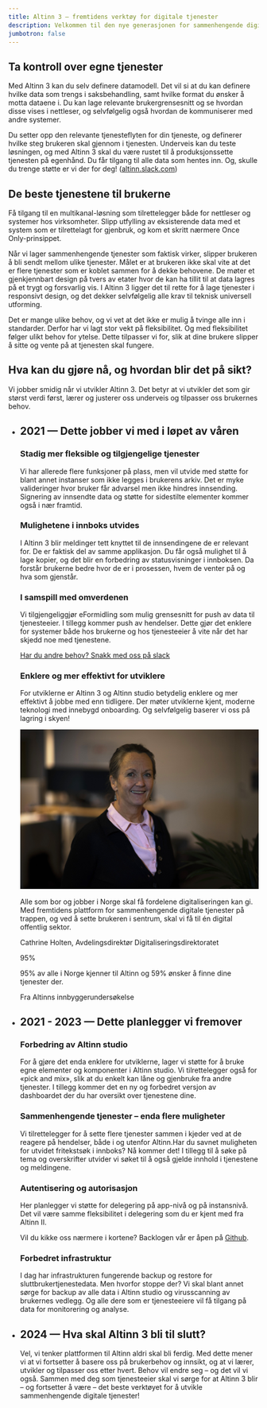 ```yaml
---
title: Altinn 3 – fremtidens verktøy for digitale tjenester
description: Velkommen til den nye generasjonen for sammenhengende digitale tjenester. Dekk behovet for dataflyt mellom myndighetsutøvere, virksomheter og privatpersoner gjennom et selvbetjent utviklings- og kjøremiljø!
jumbotron: false
---
```


<h2 class="a-h3"> Ta kontroll over egne tjenester </h2>

Med Altinn 3 kan du selv definere datamodell. Det vil si at du kan definere hvilke data som trengs i saksbehandling, samt hvilke format du ønsker å motta dataene i. Du kan lage relevante brukergrensesnitt og se hvordan disse vises i nettleser, og selvfølgelig også hvordan de kommuniserer med andre systemer.

Du setter opp den relevante tjenesteflyten for din tjeneste, og definerer hvilke steg brukeren skal gjennom i tjenesten. Underveis kan du teste løsningen, og med Altinn 3 skal du være rustet til å produksjonssette tjenesten på egenhånd. Du får tilgang til alle data som hentes inn. Og, skulle du trenge støtte er vi der for deg! ([altinn.slack.com](https://altinn.slack.com/))

<h2 class="a-h3"> De beste tjenestene til brukerne </h2>

Få tilgang til en multikanal-løsning som tilrettelegger både for nettleser og systemer hos virksomheter. Slipp utfylling av eksisterende data med et system som er tilrettelagt for gjenbruk, og kom et skritt nærmere Once Only-prinsippet.

Når vi lager sammenhengende tjenester som faktisk virker, slipper brukeren å bli sendt mellom ulike tjenester. Målet er at brukeren ikke skal vite at det er flere tjenester som er koblet sammen for å dekke behovene. De møter et gjenkjennbart design på tvers av etater hvor de kan ha tillit til at data lagres på et trygt og forsvarlig vis. I Altinn 3 ligger det til rette for å lage tjenester i responsivt design, og det dekker selvfølgelig alle krav til teknisk universell utforming.

Det er mange ulike behov, og vi vet at det ikke er mulig å tvinge alle inn i standarder. Derfor har vi lagt stor vekt på fleksibilitet. Og med fleksibilitet følger ulikt behov for ytelse. Dette tilpasser vi for, slik at dine brukere slipper å sitte og vente på at tjenesten skal fungere.


<div class="a-rowFullWidth pt-2">
  <h2 class="a-fontBold a-blueDarkerText">Hva kan du gjøre nå, og hvordan blir det på sikt?</h2>
  <p class="a-fontSizeXL a-blueDarkerText">Vi jobber smidig når vi utvikler Altinn 3. Det betyr at vi utvikler det som gir størst verdi først, lærer og justerer oss underveis og tilpasser oss brukernes behov.</p>
</div>

<div class="a-timeline pt-4">

  <ul class="no-decoration connected-bullets connected-bullets-headings">
    <li class="false">
      <h2 class="a-fontBold a-blueDarkerText">
        2021 — Dette jobber vi med i løpet av våren 
      </h2>
      <div class="row">
        <div class="col-sm-12 col-md-6 pr-xl-8">
          <h3 class="a-h4">Stadig mer fleksible og tilgjengelige tjenester</h3>
          <p>Vi har allerede flere funksjoner på plass, men vil utvide med støtte for blant annet instanser som ikke legges i brukerens arkiv. Det er myke valideringer hvor bruker får advarsel men ikke hindres innsending. Signering av innsendte data og støtte for sidestilte elementer kommer også i nær framtid.</p>
          <h3 class="a-h4">Mulighetene i innboks utvides</h3>
          <p>I Altinn 3 blir meldinger tett knyttet til de innsendingene de er relevant for. De er faktisk del av samme applikasjon. Du får også mulighet til å lage kopier, og det blir en forbedring av statusvisninger i innboksen. Da forstår brukerne bedre hvor de er i prosessen, hvem de venter på og hva som gjenstår.</p>
          <h3 class="a-h4">I samspill med omverdenen</h3>
          <p>Vi tilgjengeliggjør eFormidling som mulig grensesnitt for push av data til tjenesteeier. I tillegg kommer  push av hendelser. Dette gjør det enklere for systemer både hos brukerne og hos tjenesteeier å vite når det har skjedd noe med tjenestene.</p>
          <a href="https://altinn.slack.com/">Har du andre behov? Snakk med oss på slack</a>
          <h3 class="a-h4 pt-1">Enklere og mer effektivt for utviklere</h3>
          <p>For utviklerne er Altinn 3 og Altinn studio betydelig enklere og mer effektivt å jobbe med enn tidligere. Der møter utviklerne kjent, moderne teknologi med innebygd onboarding. Og selvfølgelig baserer vi oss på lagring i skyen!</p>
        </div>
        <div class="col-sm-12 col-md-6 pt-2">
          <div class="pb-4">
            <div class="w-100">
              <img src="CathrineHolten.jpg" alt="Portrett av Cathrine Holten">
            </div>
            <div class="a-mediaBox-text a-bgGreenLight p-2">
              <p>Alle som bor og jobber i Norge skal få fordelene digitaliseringen kan gi. Med fremtidens plattform for sammenhengende digitale tjenester på trappen, og ved å sette brukeren i sentrum, skal vi få til én digital offentlig sektor.</p>
              <p class="a-fontSizeXS">Cathrine Holten, Avdelingsdirektør Digitaliseringsdirektoratet</p>
            </div>
          </div>
          <div class="row a-pie-wrapper">
            <div class="col-xs-12 col-sm-4 text-center text-sm-left">
              <div class="a-pie">95%</div>
            </div>
            <div class="col-xs-12 col-sm-8 text-center text-sm-left">
              <p class="a-fontSizeXL">95% av alle i Norge kjenner til Altinn og 59% ønsker å finne dine tjenester der. </p>
              Fra Altinns innbyggerundersøkelse
            </div>
          </div>
        </div>
      </div>
    </li>
    <li class="false">
      <h2 class="a-fontBold a-blueDarkerText">
        2021 - 2023 — Dette planlegger vi fremover
      </h2>
      <div class="row">
        <div class="col-sm-12 col-md-9 pr-xl-8">
          <h3 class="a-h4">Forbedring av Altinn studio</h3>
          <p>For å gjøre det enda enklere for utviklerne, lager vi støtte for å bruke egne elementer og komponenter i Altinn studio. Vi tilrettelegger også for «pick and mix», slik at du enkelt kan låne og gjenbruke fra andre tjenester. I tillegg kommer det en ny og forbedret versjon av dashboardet der du har oversikt over tjenestene dine.</p>
          <h3 class="a-h4">Sammenhengende tjenester – enda flere muligheter</h3>
          <p>Vi tilrettelegger for å sette flere tjenester sammen i kjeder ved at de reagere på hendelser, både i og utenfor Altinn.Har du savnet muligheten for utvidet fritekstsøk i innboks? Nå kommer det! I tillegg til å søke på tema og overskrifter utvider vi søket til å også gjelde innhold i tjenestene og meldingene.</p>
          <h3 class="a-h4">Autentisering og autorisasjon</h3>
          <p>Her planlegger vi støtte for delegering på app-nivå og på instansnivå. Det vil være samme fleksibilitet i delegering som du er kjent med fra Altinn II. </p>
          <p>Vil du kikke oss nærmere i kortene? Backlogen vår er åpen på <a href="https://github.com/Altinn/altinn-studio">Github</a>.</p>
          <h3 class="a-h4">Forbedret infrastruktur </h3>
          <p>I dag har infrastrukturen fungerende backup og restore for sluttbrukertjenestedata. Men hvorfor stoppe der? Vi skal blant annet sørge for backup av alle data i Altinn studio og virusscanning av brukernes vedlegg. Og alle dere som er tjenesteeiere vil få tilgang på data for monitorering og analyse.</p>
        </div>
        <div class="col-sm-12 col-lg-3 pt-4">
        </div>
      </div>
    </li>
    <li class="false">
      <h2 class="a-fontBold a-blueDarkerText">
        2024 — Hva skal Altinn 3 bli til slutt?
      </h2>
      <div class="row">
        <div class="col-sm-12 col-md-9 pr-xl-8">
          Vel, vi tenker plattformen til Altinn aldri skal bli ferdig. Med dette mener vi at vi fortsetter å basere oss på brukerbehov og innsikt, og at vi lærer, utvikler og tilpasser oss etter hvert. Behov vil endre seg – og det vil vi også. Sammen med deg som tjenesteeier skal vi sørge for at Altinn 3 blir – og fortsetter å være – det beste verktøyet for å utvikle sammenhengende digitale tjenester!
        </div>
        <div class="col-sm-12 col-lg-3">
        </div>
      </div>
    </li>

</div>

